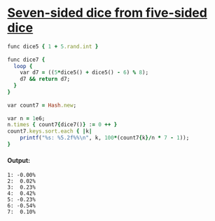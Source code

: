 [1]: http://rosettacode.org/wiki/Seven-sided_dice_from_five-sided_dice

# [Seven-sided dice from five-sided dice][1]

```ruby
func dice5 { 1 + 5.rand.int }
 
func dice7 {
  loop {
    var d7 = ((5*dice5() + dice5() - 6) % 8);
    d7 && return d7;
  }
}
 
var count7 = Hash.new;
 
var n = 1e6;
n.times { count7{dice7()} := 0 ++ }
count7.keys.sort.each { |k|
    printf("%s: %5.2f%%\n", k, 100*(count7{k}/n * 7 - 1));
}
```

#### Output:
```
1: -0.00%
2:  0.02%
3:  0.23%
4:  0.42%
5: -0.23%
6: -0.54%
7:  0.10%
```